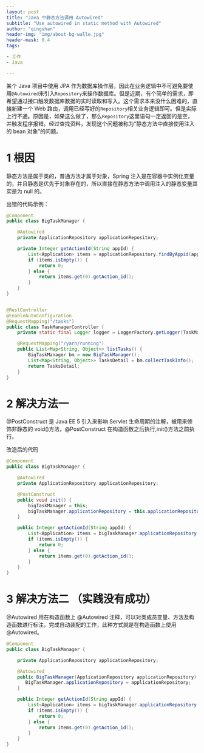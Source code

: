 ```yaml
---
layout: post
title: "Java 中静态方法调用 Autowired"
subtitle: "Use autowired in static method with Autowired"
author: "qingshan"
header-img: "img/about-bg-walle.jpg"
header-mask: 0.4
tags:

- 工作
- Java

---
```

某个 Java 项目中使用 JPA 作为数据库操作层，因此在业务逻辑中不可避免要使用`@Autowired`来引入`Repository`来操作数据库。但是近期，有个简单的需求，即希望通过接口触发数据库数据的实时读取和写入。这个需求本来没什么困难的，直接新建一个 Web 路由，调用已经写好的`Repository`相关业务逻辑即可。但是实际上行不通。原因是，如果这么做了，那么`Repository`这里语句一定返回的是空，并触发程序报错。经过查找资料，发现这个问题被称为“静态方法中直接使用注入的 bean 对象”的问题。

# 1 根因

静态方法是属于类的，普通方法才属于对象，Spring 注入是在容器中实例化变量的，并且静态是优先于对象存在的，所以直接在静态方法中调用注入的静态变量其实是为 null 的。

出错的代码示例：

```java
@Component
public class BigTaskManager {

    @Autowired
    private ApplicationRepository applicationRepository;

    private Integer getActionId(String appId) {
        List<Application> items = applicationRepository.findByAppid(appId);
        if (items.isEmpty()) {
            return 0;
        } else {
            return items.get(0).getAction_id();
        }
    }
}


@RestController
@EnableAutoConfiguration
@RequestMapping("/tasks")
public class TaskManagerController {
    private static final Logger logger = LoggerFactory.getLogger(TaskManagerController.class);

    @RequestMapping("/yarn/running")
    public List<Map<String, Object>> listTasks() {
        BigTaskManager bm = new BigTaskManager();
        List<Map<String, Object>> TasksDetail = bm.collectTaskInfo();
        return TasksDetail;
    }
}
```

# 2 解决方法一

@PostConstruct 是 Java EE 5 引入来影响 Servlet 生命周期的注解，被用来修饰非静态的 void()方法，@PostConstruct 在构造函数之后执行,init()方法之前执行。

改造后的代码

```java
@Component
public class BigTaskManager {

    @Autowired
    private ApplicationRepository applicationRepository;

    @PostConstruct
    public void init() {
        bigTaskManager = this;
        bigTaskManager.applicationRepository = this.applicationRepository;
    }

    public Integer getActionId(String appId) {
        List<Application> items = bigTaskManager.applicationRepository.findByAppid(appId);
        if (items.isEmpty()) {
            return 0;
        } else {
            return items.get(0).getAction_id();
        }
    }
}
```

# 3 解决方法二 （实践没有成功）

@Autowired 用在构造函数上
@Autowired 注释，可以对类成员变量、方法及构造函数进行标注，完成自动装配的工作，此种方式就是在构造函数上使用@Autowired。

```java
@Component
public class BigTaskManager {

    private ApplicationRepository applicationRepository;

    @Autowired
    public BigTaskManager(ApplicationRepository applicationRepository) {
       BigTaskManager.applicationRepository = applicationRepository; 
    }

    public Integer getActionId(String appId) {
        List<Application> items = bigTaskManager.applicationRepository.findByAppid(appId);
        if (items.isEmpty()) {
            return 0;
        } else {
            return items.get(0).getAction_id();
        }
    }
}
```